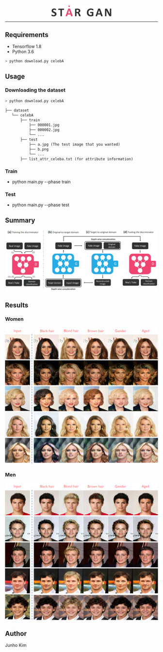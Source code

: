 <p align="center"><img width="40%" src="./assests/logo.jpg" /></p>

--------------------------------------------------------------------------------
## Requirements
* Tensorflow 1.8
* Python 3.6

```python
> python download.py celebA
```

## Usage
### Downloading the dataset
```python
> python download.py celebA
```

```
├── dataset
   └── celebA
       ├── train
           ├── 000001.jpg 
           ├── 000002.jpg
           └── ...
       ├── test
           ├── a.jpg (The test image that you wanted)
           ├── b.png
           └── ...
       ├── list_attr_celeba.txt (for attribute information) 
```

### Train
* python main.py --phase train

### Test
* python main.py --phase test 

## Summary
![overview](./assests/overview.PNG)

## Results
### Women
![women](./assests/women.png)

### Men
![men](./assests/men.png)

## Author
Junho Kim
